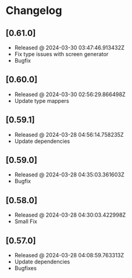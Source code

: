 # Changelog

## [0.61.0]

- Released @ 2024-03-30 03:47:46.913432Z
- Fix type issues with screen generator
- Bugfix

## [0.60.0]

- Released @ 2024-03-30 02:56:29.866498Z
- Update type mappers

## [0.59.1]

- Released @ 2024-03-28 04:56:14.758235Z
- Update dependencies

## [0.59.0]

- Released @ 2024-03-28 04:35:03.361603Z
- Bugfix

## [0.58.0]

- Released @ 2024-03-28 04:30:03.422998Z
- Small Fix

## [0.57.0]

- Released @ 2024-03-28 04:08:59.763313Z
- Update dependencies
- Bugfixes
